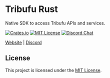 # Tribufu Rust

Native SDK to access Tribufu APIs and services.

[![Crates.io][crates-badge]][crates-url]
[![MIT License][mit-badge]][mit-url]
[![Discord Chat][discord-badge]][discord-url]

[crates-badge]: https://img.shields.io/crates/v/tribufu.svg
[crates-url]: https://crates.io/crates/tribufu
[mit-badge]: https://img.shields.io/badge/license-MIT-blue.svg
[mit-url]: https://github.com/tribufu/tribufu-rust/blob/main/LICENSE.txt
[discord-badge]: https://img.shields.io/discord/276504514616623104.svg?logo=discord&style=flat-square
[discord-url]: https://www.tribufu.com/discord

[Website](https://www.tribufu.com) |
[Discord](https://www.tribufu.com/discord)

## License

This project is licensed under the [MIT License].

[MIT License]: https://github.com/tribufu/tribufu-rust/blob/main/LICENSE.txt
